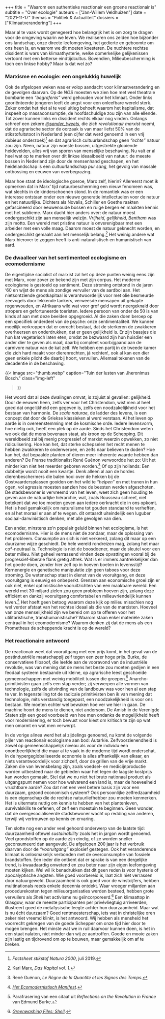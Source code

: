 +++
title    = "Waarom een authentieke reactionair een groene reactionair is"
subtitle = "Over ecologie"
auteurs  = ["Jan-Willem Veldhuizen"]
date     = "2021-11-17"
themas   = "Politiek & Actualiteit"
dossiers = ["Klimaatverandering"]
+++


Maar al te vaak wordt genegeerd hoe belangrijk het is om zorg te dragen voor de omgeving waarin we leven. We realiseren ons zelden hoe bijzonder ons landschap, onze directe leefomgeving, het gedierte en geboomte om ons heen is, en waarom we dit moeten koesteren. De nuchtere rechtse dissident is wars van klimaathysterie, welke opmerkelijke gelijkenissen vertoont met een ketterse eindtijdcultus. Bovendien, Milieubescherming is toch een linkse hobby? Maar ís dat wel zo?


### Marxisme en ecologie: een ongelukkig huwelijk

Ook de afgelopen weken was er volop aandacht voor klimaatverandering en de gevolgen daarvan. Op de _NOS_ moesten we zien hoe met veel theatrale bombarie een _“begrafenis”_ werd gehouden voor het klimaat. Onder links georiënteerde jongeren leeft de angst voor een onleefbare wereld sterk. Zeker omdat het niet al te veel uitleg behoeft waarom het kapitalisme, dat inspeelt op massaconsumptie, de hoofdschuldige zou zijn van alle ellende. Tot zover kunnen links en dissident rechts elkaar nog vinden. Onlangs schreef een zekere _[@sander_tweets](https://twitter.com/sander_tweets)_, die zich _revolutionair marxist_ noemt, dat de agrarische sector de oorzaak is van maar liefst 50% van de stikstofuitstoot in Nederland (een cijfer dat werd genoemd in een vrij dubieus onderzoek)[^1] en dat agrarisch cultuurlandschap geen _“echte”_ natuur zou zijn. Neen, natuur zijn woeste bossen, uitgestrekte glooiende heidevelden, alles vrij van sporen van menselijke beschaving. Nu valt er al heel wat op te merken over dit linkse ideaalbeeld van natuur: de meeste bossen in Nederland zijn door de mensenhand geschapen, en het heidelandschap is een cultuurlandschap _pur sang_, het gevolg van massale ontbossing en eeuwen van overbegrazing.

Maar hoe staat de ideologische goeroe, Marx zelf, hierin? Allereerst moet ik opmerken dat in Marx’ tijd natuurbescherming een nieuw fenomeen was, wat slechts in de kinderschoenen stond. In de romantiek was er een interesse ontstaan onder een nieuwe generatie intellectuelen voor de natuur en het natuurlijke. Dichters als Novalis, Schiller en Goethe raakten gefascineerd door eeuwenoude bossen en ruige bergen en maakten kennis met het sublieme. Marx dacht hier anders over: de natuur moest ondergeschikt zijn aan menselijk welzijn. _Vrijheid, gelijkheid, Bentham_ was zijn motto. Een wereld met pristine natuur is onverenigbaar met een arbeider met een volle maag. Daarom moest de natuur geknecht worden, en ondergeschikt gemaakt aan het menselijk belang.[^2] Het weinig andere wat Marx hierover te zeggen heeft is anti-naturalistisch en humanistisch van aard. 


### De dwaalleer van het sentimenteel ecologisme en ecomodernisme

De eigentijdse socialist of marxist zal het op deze punten weinig eens zijn met Marx, voor zover ze bekend zijn met zijn corpus. Het moderne ecologisme is gestoeld op sentiment. Deze stroming ontstond in de jaren ‘60 en wijst de mens als zondige vervuiler van de aardbol aan. Het nietsontziende grootkapitaal is verantwoordelijk voor met olie besmeurde zeevogels door lekkende tankers, verweesde mensapen uit gekapte regenwouden, en Afrikaans wild wat voor grof geld wordt neergeknald door stropers en gefortuneerde toeristen. Iedere persoon van onder de 50 is van kinds af aan met deze beelden opgegroeid. Al die zaken doen beroep op een specifiek onderdeel van de psyche: onze sentimentaliteit. We kunnen moeilijk verkroppen dat er onrecht bestaat, dat de sterkeren de zwakkeren overheersen en onderdrukken, dat er geen gelijkheid is. Er zijn baasjes die hun kat vegetarisch laten eten, omdat ze bezwaard zijn hun huisdier een ander dier te geven als maal, daarbij compleet voorbijgaand aan de carnivore natuur van de kat zelf. We hebben een partij in de tweede kamer die zich hard maakt voor dierenrechten, já rechten!, ook al kan een dier geen enkele plicht die daarbij hoort, vervullen. Allemaal tekenen van de decadentie in de beschaving.

{{< image
	src="thumb.webp"
	caption="Tuin der lusten van Jheronimus Bosch."
	class="img-left"
>}}

Het woord dat al deze dwalingen omvat, is zojuist al gevallen: gelijkheid. Door de eeuwen heen, zelfs ver voor het Christendom, wist men al heel goed dat ongelijkheid een gegeven is, zelfs een noodzakelijkheid voor het bestaan van harmonie. De _scala naturae_, de ladder des levens, is een concept dat door de Griekse klassieken al werd verstaan. Al het leven op aarde is in overeenstemming met de kosmische orde. Iedere levensvorm, hoe nietig ook, heeft een plek op de aarde. Sinds het Christendom weten we ook dat de mens bovenaan staat, als kroon op de Schepping. Dit wereldbeeld zal bij menig progressief of marxist weerzin opwekken, zo niet ridiculisering. Hoe kan het, dat sterke schepselen het recht menen te hebben zwakkeren te onderwerpen, en zelfs naar believen te doden? Hoe kan het, dat bepaalde planten of dieren meer inherente waarde hebben dan anderen? De Franse traditionalist René Guénon verwoordde het zo: Uit het minder kan niet het meerder geboren worden.[^3] Of op zijn hollands: Een dubbeltje wordt nooit een kwartje. Denk alleen al aan de hordes dierenbeschermers die balen hooi over de hekken bij de Oostvaardersplassen gooiden om het wild te _“helpen”_ en met tranen in hun ogen, vol agressie moesten aanzien hoe de beesten werden afgeschoten. De stadsbewoner is vervreemd van het leven, weet zich geen houding te geven aan de natuurlijke hiërarchie, wat, zoals Rousseau schreef, niet betekent dat we toe moeten geven aan iedere oerkracht die in ons opkomt. Het is heel gemakkelijk om naturalisme tot gouden standaard te verheffen, en al het moraal er aan af te wegen. dit ontaardt uiteindelijk een luguber sociaal-darwinistisch denken, met alle gevolgen van dien.

Een ander, minstens zo’n populair geluid binnen het ecologisme, is het ecomodernisme. Hier is de mens niet de zondaar, maar de oplossing van het probleem. Consumptie an sich is niet verkeerd, zolang dit maar op een duurzame wijze geschiedt. De hele wereld rondreizen mag, zolang het maar co²-neutraal is. Technologie is niet de boosdoener, maar de sleutel voor een beter milieu. Niet geheel verrassend vinden deze opvattingen vooral bij de progressief-liberale flank gretig aftrek. Wat is er immers aantrekkelijker dan het goede doen, zonder hier zelf op in hoeven boeten in levensstijl? Kernenergie en genetische manipulatie zijn geen taboes voor deze stroming. De wetenschap staat in dienst van de vooruitgang, en deze vooruitgang is eeuwig en onbeperkt. Grenzen aan economische groei zijn er ook niet, enkel optimistische vooruitzichten van een maakbare wereld. Een wereld met 30 miljard zielen zou geen probleem hoeven zijn, zolang deze efficiënt en dankzij vooruitgang comfortabel en milieuvriendelijk kunnen leven.[^4] Het hoeft geen betoog waarom deze kijk op milieu misschien nog wel verder afstaat van het rechtse ideaal als die van de marxisten. Hoeveel van onze menselijkheid zijn we bereid om op te offeren voor het utilitaristische, transhumanistische? Waarom staan enkel materiële zaken centraal in het ecomodernisme? Waarom denken zij dat de mens als een Prometheus de scheppende kracht is op de wereld?


### Het reactionaire antwoord

De reactionair weet dat vooruitgang met een prijs komt, in het geval van de postindustriële maatschappij zelf tegen een zeer hoge prijs. Burke, de conservatieve filosoof, die leefde aan de vooravond van de industriële revolutie, was van mening dat de mens het beste zou moeten gedijen in een feodaal systeem bestaande uit kleine, op agrarische leest geschoeide gemeenschappen met weinig mobiliteit tussen die groepen.[^5] Anarcho-primitivisten gaan zelfs een stap verder; zij verwerpen alle vormen van technologie, zelfs de uitvinding van de landbouw was voor hen al een stap te ver. In tegenstelling tot de radicale primitivisten ben ik van mening dat technologie, mits verstandig toegepast, een noodzakelijkheid is voor ons bestaan. We moeten echter wel bewaken hoe ver we hier in gaan. De machine hoort de mens te dienen, niet andersom. De Amish in de Verenigde Staten zijn een goed voorbeeld van hoe men ondanks de mogelijkheid heeft voor modernisering, er toch bewust voor kiest om kritisch te zijn op wat men omarmt en wat men verwerpt. 

In de vorige alinea werd het al zijdelings genoemd, nu komt de volgende pijler van reactionair ecologisme aan bod: Autarkie. Zelfvoorzienendheid is zowel op gemeenschappelijk niveau als voor de individu een onontbeerlijkheid die maar al te vaak in de moderne tijd wordt onderschat. In de hypergeglobaliseerde economie is alles afhankelijk van elkaar, en niets verantwoordelijk voor zichzelf, door de grillen van de vrije markt. Zaken die van levensbelang zijn, zoals voedsel- en medicijnproductie worden uitbesteed naar de gebieden waar het tegen de laagste kostprijs kan worden gemaakt. Stel dat we nu niet het bruto nationaal product als uitgangspunt nemen voor hoe welvarend een land is, maar de hoeveelheid vruchtbare aarde? Zou dat niet een veel betere basis zijn voor een duurzaam, gezond economisch systeem? Ook persoonlijke zelfredzaamheid is een eigenschap die de rechtse natuurliefhebber zou moeten kenmerken. Het is uitermate nuttig om kennis te hebben van het plantenleven, survivalskills te oefenen, of zelf een moestuin te beginnen. Geen wonder, dat de overgesocialiseerde stadsbewoner wacht op redding van anderen, terwijl wij vertrouwen op kennis en ervaring. 

Ten slotte nog een ander veel gehoord onderwerp van de laatste tijd: duurzaamheid oftewel _sustainability_ zoals het in jargon wordt genoemd. Veel grondstoffen op de aarde zijn eindig, of ze worden sneller geconsumeerd dan aangevuld. De afgelopen 200 jaar is het verbruik daarvan door de _“vooruitgang”_ explosief gestegen. Ook het veranderende klimaat is onlosmakelijk verbonden met de overconsumptie van fossiele brandstoffen. Een ieder die ontkent dat er sprake is van een dergelijke trend, is kwaadaardig onwetend en zou beter naar zijn eigen leefomgeving moeten kijken. Wel wil ik benadrukken dat dit geen reden is voor hysterie of apocalyptische angsten. Wie goed voorbereid is, laat zich niet verrassen door natuurgeweld. Duurzaamheid is ook goed voor de winstcijfers, hebben multinationals reeds enkele decennia ontdekt. Waar vroeger miljarden aan procedurekosten tegen milieuorganisaties werden besteed, hebben grote vervuilers als _Shell_ het activisme nu geïncorporeerd.[^6] Een klimaattop in Glasgow, waar de meeste participanten per privévliegtuig arriveerden, illustreert goed de metafysische leegte achter hun duurzaamheid. Maar wat is nu écht duurzaam? Goed rentmeesterschap, iets wat in christelijke oren zeker niet vreemd klinkt, is het antwoord. Wij hebben als mensheid het voorrecht gekregen van de goede Schepper om onze tijd hier door te mogen brengen. Het minste wat we in ruil daarvoor kunnen doen, is het in een staat nalaten, niet minder dan wij ze aantroffen. Goede en mooie zaken zijn lastig en tijdrovend om op te bouwen, maar gemakkelijk om af te breken.
 
[^1]: _Factsheet stikstof Natura 2000_, juli 2019.
[^2]: Karl Marx, _Das Kapital vol. 1_.
[^3]: René Guénon, _Le Règne de la Quantité et les Signes des Temps_.
[^4]: _[Het Ecomodernistisch Manifest](http://www.ecomodernism.org/nederlands)_.
[^5]: Parafrasering van een citaat uit _Reflections on the Revolution in France_ van Edmund Burke.
[^6]: _[Greenwashing Files: Shell](https://www.clientearth.org/projects/the-greenwashing-files/shell/)_.
